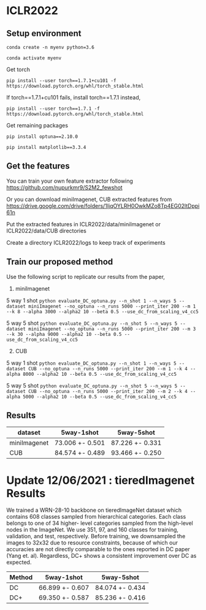 # ICLR2022

## Setup environment
```conda create -n myenv python=3.6```

```conda activate myenv```

Get torch

```pip install --user torch==1.7.1+cu101 -f https://download.pytorch.org/whl/torch_stable.html```

If torch==1.7.1+cu101 fails, install torch==1.7.1 instead,

```pip install --user torch==1.7.1 -f https://download.pytorch.org/whl/torch_stable.html```

Get remaining packages

```pip install optuna==2.10.0```

```pip install matplotlib==3.3.4```


## Get the features
You can train your own feature extractor following https://github.com/nupurkmr9/S2M2_fewshot

Or you can download miniImagenet, CUB extracted features from https://drive.google.com/drive/folders/1IjqOYLRH0OwkMZo8Tp4EG02ltDppi61n

Put the extracted features in ICLR2022/data/miniImagenet or ICLR2022/data/CUB directories

Create a directory ICLR2022/logs to keep track of experiments

## Train our proposed method
Use the following script to replicate our results from the paper,

1. miniImagenet

5 way 1 shot
```python evaluate_DC_optuna.py --n_shot 1 --n_ways 5 --dataset miniImagenet --no_optuna --n_runs 5000 --print_iter 200 --m 1 --k 8 --alpha 3000 --alpha2 10 --beta 0.5 --use_dc_from_scaling_v4_cc5```

5 way 5 shot
```python evaluate_DC_optuna.py --n_shot 5 --n_ways 5 --dataset miniImagenet --no_optuna --n_runs 5000 --print_iter 200 --m 3 --k 30 --alpha 9000 --alpha2 10 --beta 0.5 --use_dc_from_scaling_v4_cc5```

2. CUB

5 way 1 shot
```python evaluate_DC_optuna.py --n_shot 1 --n_ways 5 --dataset CUB --no_optuna --n_runs 5000 --print_iter 200 --m 1 --k 4 --alpha 8000 --alpha2 10 --beta 0.5 --use_dc_from_scaling_v4_cc5```

5 way 5 shot
```python evaluate_DC_optuna.py --n_shot 5 --n_ways 5 --dataset CUB --no_optuna --n_runs 5000 --print_iter 200 --m 2 --k 4 --alpha 5000 --alpha2 10 --beta 0.5 --use_dc_from_scaling_v4_cc5```


## Results
| dataset      	| 5way-1shot      	| 5way-5shot      	|
|--------------	|-----------------	|-----------------	|
| miniImagenet 	| 73.006 +- 0.501 	| 87.226 +- 0.331 	|
| CUB          	| 84.574 +- 0.489 	| 93.466 +- 0.250 	|

# Update 12/06/2021 : tieredImagenet Results
We trained a WRN-28-10 backbone on tieredImageNet dataset which contains 608 classes sampled from hierarchical categories. Each class belongs to one of 34 higher- level categories sampled from the high-level nodes in the ImageNet. We use 351, 97, and 160 classes for training, validation, and test, respectively. Before training, we downsampled the images to 32x32 due to resource constraints, because of which our accuracies are not directly comparable to the ones reported in DC paper (Yang et. al). Regardless, DC+ shows a consistent improvement over DC as expected.

| Method      	  | 5way-1shot      	| 5way-5shot      	|
|--------------	  |-----------------	|-----------------	|
| DC 	            | 66.899 +- 0.607 	| 84.074 +- 0.434 	|
| DC+          	  | 69.350 +- 0.587 	| 85.236 +- 0.416	  |

